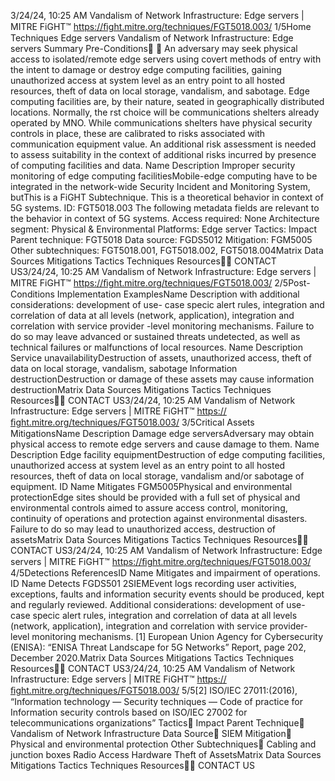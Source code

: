 3/24/24, 10:25 AM Vandalism of Network Infrastructure: Edge servers | MITRE FiGHT™
https://ﬁght.mitre.org/techniques/FGT5018.003/ 1/5Home Techniques Edge servers
Vandalism of Network
Infrastructure: Edge servers
Summary
Pre-Conditions󰅂 󰅂
An adversary may seek physical access to isolated/remote
edge servers using covert methods of entry with the intent to
damage or destroy edge computing facilities, gaining
unauthorized access at system level as an entry point to all
hosted resources, theft of data on local storage, vandalism,
and sabotage.
Edge computing facilities are, by their nature, seated in
geographically distributed locations. Normally, the  rst choice
will be communications shelters already operated by MNO.
While communications shelters have physical security
controls in place, these are calibrated to risks associated with
communication equipment value. An additional risk
assessment is needed to assess suitability in the context of
additional risks incurred by presence of computing facilities
and data.
Name Description
Improper security monitoring of
edge computing facilitiesMobile-edge computing
have to be integrated in
the network-wide
Security Incident and
Monitoring System, butThis is a FiGHT
Subtechnique.
This is a theoretical behavior
in context of 5G systems.
ID: FGT5018.003
The following metadata
fields are relevant to the
behavior in context of 5G
systems.
Access required: None
Architecture segment:
Physical & Environmental
Platforms: Edge server
Tactics: Impact
Parent technique: FGT5018
Data source: FGDS5012
Mitigation: FGM5005
Other subtechniques:
FGT5018.001,
FGT5018.002, FGT5018.004Matrix Data Sources Mitigations Tactics Techniques Resources󰍝󰇙
CONTACT US3/24/24, 10:25 AM Vandalism of Network Infrastructure: Edge servers | MITRE FiGHT™
https://ﬁght.mitre.org/techniques/FGT5018.003/ 2/5Post-Conditions
Implementation ExamplesName Description
with additional
considerations:
development of use-
case speci c alert rules,
integration and
correlation of data at all
levels (network,
application), integration
and correlation with
service provider -level
monitoring
mechanisms. Failure to
do so may leave
advanced or sustained
threats undetected, as
well as technical
failures or malfunctions
of local resources.
Name Description
Service unavailabilityDestruction of assets,
unauthorized access,
theft of data on local
storage, vandalism,
sabotage
Information destructionDestruction or damage
of these assets may
cause information
destructionMatrix Data Sources Mitigations Tactics Techniques Resources󰍝󰇙
CONTACT US3/24/24, 10:25 AM Vandalism of Network Infrastructure: Edge servers | MITRE FiGHT™
https://ﬁght.mitre.org/techniques/FGT5018.003/ 3/5Critical Assets
MitigationsName Description
Damage edge serversAdversary may obtain
physical access to
remote edge servers
and cause damage to
them.
Name Description
Edge facility equipmentDestruction of edge
computing facilities,
unauthorized access at
system level as an entry
point to all hosted
resources, theft of data
on local storage,
vandalism and/or
sabotage of equipment.
ID Name Mitigates
FGM5005Physical and
environmental
protectionEdge sites should be
provided with a full set
of physical and
environmental controls
aimed to assure access
control, monitoring,
continuity of operations
and protection against
environmental
disasters. Failure to do
so may lead to
unauthorized access,
destruction of assetsMatrix Data Sources Mitigations Tactics Techniques Resources󰍝󰇙
CONTACT US3/24/24, 10:25 AM Vandalism of Network Infrastructure: Edge servers | MITRE FiGHT™
https://ﬁght.mitre.org/techniques/FGT5018.003/ 4/5Detections
ReferencesID Name Mitigates
and impairment of
operations.
ID Name Detects
FGDS501
2SIEMEvent logs recording
user activities,
exceptions, faults and
information security
events should be
produced, kept and
regularly reviewed.
Additional
considerations:
development of use-
case speci c alert rules,
integration and
correlation of data at all
levels (network,
application), integration
and correlation with
service provider-level
monitoring
mechanisms.
[1] European Union Agency for Cybersecurity (ENISA): “ENISA
Threat Landscape for 5G Networks” Report, page 202,
December 2020.Matrix Data Sources Mitigations Tactics Techniques Resources󰍝󰇙
CONTACT US3/24/24, 10:25 AM Vandalism of Network Infrastructure: Edge servers | MITRE FiGHT™
https://ﬁght.mitre.org/techniques/FGT5018.003/ 5/5[2] ISO/IEC 27011:(2016), “Information technology — Security
techniques — Code of practice for Information security
controls based on ISO/IEC 27002 for telecommunications
organizations”
Tactics󰅀
Impact
Parent Technique󰅀
Vandalism of Network Infrastructure
Data Source󰅀
SIEM
Mitigation󰅀
Physical and environmental protection
Other Subtechniques󰅀
Cabling and junction boxes
Radio Access Hardware
Theft of AssetsMatrix Data Sources Mitigations Tactics Techniques Resources󰍝󰇙
CONTACT US
